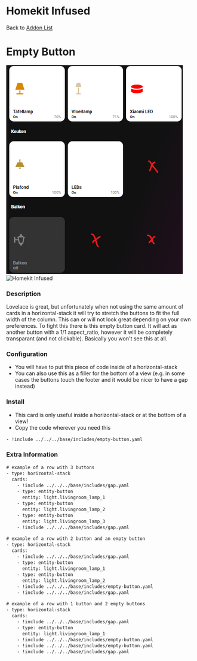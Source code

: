 # Homekit Infused

Back to [Addon List](../addon_list.md)

# Empty Button
![Homekit Infused](../images/empty-button.png)
![Homekit Infused](../images/empty-button_2.png)

### Description
Lovelace is great, but unfortunately when not using the same amount of cards in a horizontal-stack it will try to stretch the buttons to fit the full width of the column. This can or will not look great depending on your own preferences.
To fight this there is this empty button card. It will act as another button with a 1/1 aspect_ratio, however it will be completely transparant (and not clickable). Basically you won't see this at all.

### Configuration
- You will have to put this piece of code inside of a horizontal-stack
- You can also use this as a filler for the bottom of a view (e.g. in some cases the buttons touch the footer and it would be nicer to have a gap instead)

### Install
- This card is only useful inside a horizontal-stack or at the bottom of a view!
- Copy the code wherever you need this

```
- !include ../../../base/includes/empty-button.yaml
```

### Extra Information
```
# example of a row with 3 buttons
- type: horizontal-stack
  cards:
    - !include ../../../base/includes/gap.yaml
    - type: entity-button
      entity: light.livingroom_lamp_1
    - type: entity-button
      entity: light.livingroom_lamp_2
    - type: entity-button
      entity: light.livingroom_lamp_3
    - !include ../../../base/includes/gap.yaml
```
```
# example of a row with 2 button and an empty button
- type: horizontal-stack
  cards:
    - !include ../../../base/includes/gap.yaml
    - type: entity-button
      entity: light.livingroom_lamp_1
    - type: entity-button
      entity: light.livingroom_lamp_2
    - !include ../../../base/includes/empty-button.yaml
    - !include ../../../base/includes/gap.yaml
```
```
# example of a row with 1 button and 2 empty buttons
- type: horizontal-stack
  cards:
    - !include ../../../base/includes/gap.yaml
    - type: entity-button
      entity: light.livingroom_lamp_1
    - !include ../../../base/includes/empty-button.yaml
    - !include ../../../base/includes/empty-button.yaml
    - !include ../../../base/includes/gap.yaml
```
